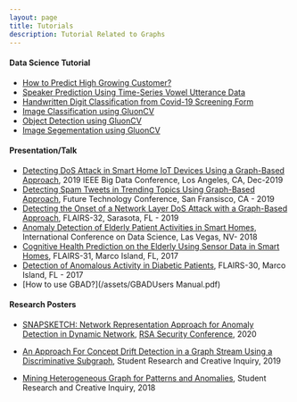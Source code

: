 ```yaml
---
layout: page
title: Tutorials
description: Tutorial Related to Graphs
---
```


#### Data Science Tutorial
- [How to Predict High Growing Customer?](/pages/predicting_customer/predicting_customer.html)
- [Speaker Prediction Using Time-Series Vowel Utterance Data](/pages/speaker/speakerclassification.html)
- [Handwritten Digit Classification from Covid-19 Screening Form](/pages/Covid-19/Covid-19.html)
- [Image Classification using GluonCV](/pages/image_classification/image.html)
- [Object Detection using GluonCV](/pages/ObjectClf/ObjectClf.html)
- [Image Segementation using GluonCV](/pages/ImgSegmentation/ImgSegmentation.html)


#### Presentation/Talk
- [Detecting DoS Attack in Smart Home IoT Devices Using a Graph-Based Approach](/assets/IoTBB2019.pptx), 2019 IEEE Big Data Conference, Los Angeles, CA, Dec-2019
- [Detecting Spam Tweets in Trending Topics Using Graph-Based Approach](/assets/FTC_2019_SpamTweet.pdf), Future Technology Conference, San Fransisco, CA - 2019
- [Detecting the Onset of a Network Layer DoS Attack with a Graph-Based Approach](/assets/FLAIRS_2019.pdf), FLAIRS-32, Sarasota, FL - 2019
- [Anomaly Detection of Elderly Patient Activities in Smart Homes](/assets/anomaly-detection-elderly-3.pdf), International Conference on Data Science, Las Vegas, NV- 2018
- [Cognitive Health Prediction on the Elderly Using Sensor Data in Smart Homes](/assets/FLAIR_2018.pdf), FLAIRS-31, Marco Island, FL, 2017
- [Detection of Anomalous Activity in Diabetic Patients](/assets/FLAIRS_2017.pdf), FLAIRS-30, Marco Island, FL - 2017
- [How to use GBAD?](/assets/GBADUsers Manual.pdf)

#### Research Posters

- [SNAPSKETCH: Network Representation Approach for Anomaly Detection in Dynamic Network](/assets/RSAC_2020.pdf), [RSA Security Conference](https://www.rsaconference.com), 2020


- [An Approach For Concept Drift Detection in a Graph Stream
Using a Discriminative Subgraph](/assets/Paudel-Poster-Research-Day.pdf), Student Research and Creative Inquiry, 2019

- [Mining Heterogeneous Graph for Patterns and
Anomalies](/assets/heterogenous-graph.pdf), Student Research and Creative Inquiry, 2018
